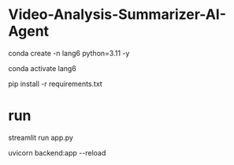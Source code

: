 # Video-Analysis-Summarizer-AI-Agent


conda create -n lang6 python=3.11 -y

conda activate lang6

pip install -r requirements.txt



<!-- langchain==0.3.13
langchain-core==0.3.28
langchain-community==0.3.13
langchain-openai==0.2.14 -->


# run 
streamlit run app.py

uvicorn backend:app --reload